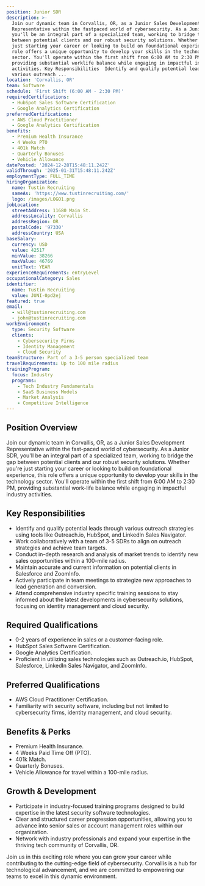 ```yaml
---
position: Junior SDR
description: >-
  Join our dynamic team in Corvallis, OR, as a Junior Sales Development
  Representative within the fastpaced world of cybersecurity. As a Junior SDR,
  you'll be an integral part of a specialized team, working to bridge the gap
  between potential clients and our robust security solutions. Whether you're
  just starting your career or looking to build on foundational experience, this
  role offers a unique opportunity to develop your skills in the technology
  sector. You'll operate within the first shift from 6:00 AM to 2:30 PM,
  providing substantial worklife balance while engaging in impactful industry
  activities. Key Responsibilities  Identify and qualify potential leads through
  various outreach ...
location: 'Corvallis, OR'
team: Software
schedule: 'First Shift (6:00 AM - 2:30 PM)'
requiredCertifications:
  - HubSpot Sales Software Certification
  - Google Analytics Certification
preferredCertifications:
  - AWS Cloud Practitioner
  - Google Analytics Certification
benefits:
  - Premium Health Insurance
  - 4 Weeks PTO
  - 401k Match
  - Quarterly Bonuses
  - Vehicle Allowance
datePosted: '2024-12-28T15:48:11.242Z'
validThrough: '2025-01-31T15:48:11.242Z'
employmentType: FULL_TIME
hiringOrganization:
  name: Tustin Recruiting
  sameAs: 'https://www.tustinrecruiting.com/'
  logo: /images/LOGO1.png
jobLocation:
  streetAddress: 11680 Main St.
  addressLocality: Corvallis
  addressRegion: OR
  postalCode: '97330'
  addressCountry: USA
baseSalary:
  currency: USD
  value: 42517
  minValue: 38266
  maxValue: 46769
  unitText: YEAR
experienceRequirements: entryLevel
occupationalCategory: Sales
identifier:
  name: Tustin Recruiting
  value: JUNI-0pd2ej
featured: true
email:
  - will@tustinrecruiting.com
  - john@tustinrecruiting.com
workEnvironment:
  type: Security Software
  clients:
    - Cybersecurity Firms
    - Identity Management
    - Cloud Security
teamStructure: Part of a 3-5 person specialized team
travelRequirements: Up to 100 mile radius
trainingProgram:
  focus: Industry
  programs:
    - Tech Industry Fundamentals
    - SaaS Business Models
    - Market Analysis
    - Competitive Intelligence
---
```


## Position Overview
Join our dynamic team in Corvallis, OR, as a Junior Sales Development Representative within the fast-paced world of cybersecurity. As a Junior SDR, you'll be an integral part of a specialized team, working to bridge the gap between potential clients and our robust security solutions. Whether you're just starting your career or looking to build on foundational experience, this role offers a unique opportunity to develop your skills in the technology sector. You'll operate within the first shift from 6:00 AM to 2:30 PM, providing substantial work-life balance while engaging in impactful industry activities.

## Key Responsibilities
- Identify and qualify potential leads through various outreach strategies using tools like Outreach.io, HubSpot, and LinkedIn Sales Navigator.
- Work collaboratively with a team of 3-5 SDRs to align on outreach strategies and achieve team targets.
- Conduct in-depth research and analysis of market trends to identify new sales opportunities within a 100-mile radius.
- Maintain accurate and current information on potential clients in Salesforce and ZoomInfo.
- Actively participate in team meetings to strategize new approaches to lead generation and conversion.
- Attend comprehensive industry specific training sessions to stay informed about the latest developments in cybersecurity solutions, focusing on identity management and cloud security.

## Required Qualifications
- 0-2 years of experience in sales or a customer-facing role.
- HubSpot Sales Software Certification.
- Google Analytics Certification.
- Proficient in utilizing sales technologies such as Outreach.io, HubSpot, Salesforce, LinkedIn Sales Navigator, and ZoomInfo.

## Preferred Qualifications
- AWS Cloud Practitioner Certification.
- Familiarity with security software, including but not limited to cybersecurity firms, identity management, and cloud security.

## Benefits & Perks
- Premium Health Insurance.
- 4 Weeks Paid Time Off (PTO).
- 401k Match.
- Quarterly Bonuses.
- Vehicle Allowance for travel within a 100-mile radius.

## Growth & Development
- Participate in industry-focused training programs designed to build expertise in the latest security software technologies.
- Clear and structured career progression opportunities, allowing you to advance into senior sales or account management roles within our organization.
- Network with industry professionals and expand your expertise in the thriving tech community of Corvallis, OR.

Join us in this exciting role where you can grow your career while contributing to the cutting-edge field of cybersecurity. Corvallis is a hub for technological advancement, and we are committed to empowering our teams to excel in this dynamic environment.
